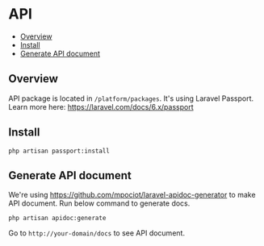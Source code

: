 # API

- [Overview](#overview)
- [Install](#install)
- [Generate API document](#generate-docs)
    
<a name="overview"></a>
## Overview

API package is located in `/platform/packages`. It's using Laravel Passport. Learn more here: https://laravel.com/docs/6.x/passport

<a name="install"></a>
## Install

```
php artisan passport:install
```

<a name="generate-docs"></a>
## Generate API document

We're using https://github.com/mpociot/laravel-apidoc-generator to make API document. Run below command to generate docs.
 
```
php artisan apidoc:generate
```

Go to `http://your-domain/docs` to see API document.